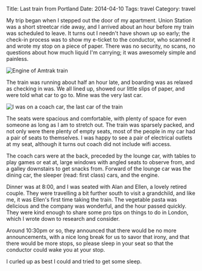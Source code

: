 Title: Last train from Portland
Date: 2014-04-10
Tags: travel
Category: travel

My trip began when I stepped out the door of my apartment. Union Station was a
short streetcar ride away, and I arrived about an hour before my train was
scheduled to leave. It turns out I needn't have shown up so early; the
check-in process was to show my e-ticket to the conductor, who scanned it and
wrote my stop on a piece of paper. There was no security, no scans, no
questions about how much liquid I'm carrying; it was awesomely simple and
painless.

![Engine of Amtrak train](/blog/images/engine.jpg)

The train was running about half an hour late, and boarding was as relaxed as
checking in was. We all lined up, showed our little slips of paper, and were
told what car to go to. Mine was the very last car.

![I was on a coach car, the last car of the train](/blog/images/coach.jpg)

The seats were spacious and comfortable, with plenty of space for even someone
as long as I am to stretch out. The train was sparsely packed, and not only
were there plenty of empty seats, most of the people in my car had a pair of
seats to themselves. I was happy to see a pair of electrical outlets at my
seat, although it turns out coach did not include wifi access.

The coach cars were at the back, preceded by the lounge car, with tables to
play games or eat at, large windows with angled seats to observe from, and a
galley downstairs to get snacks from. Forward of the lounge car was the dining
car, the sleeper (read: first class) cars, and the engine.

Dinner was at 8:00, and I was seated with Alan and Ellen, a lovely retired
couple. They were travelling a bit further south to visit a grandchild, and
like me, it was Ellen's first time taking the train. The vegetable pasta was
delicious and the company was wonderful, and the hour passed quickly. They
were kind enough to share some pro tips on things to do in London, which I
wrote down to research and consider.

Around 10:30pm or so, they announced that there would be no more
announcements, with a nice long break for us to savor that irony, and that
there would be more stops, so please sleep in your seat so that the conductor
could wake you at your stop.

I curled up as best I could and tried to get some sleep.

